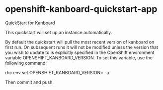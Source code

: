 openshift-kanboard-quickstart-app
=================================

QuickStart for Kanboard

This quickstart will set up an instance automatically.

By default the quickstart will pull the most recent version of kanboard on first run.
On subsequent runs it will not be modified unless the version that you wish to update
to is explicitly specified in the OpenShift environment variable OPENSHIFT_KANBOARD_VERSION.
To set this variable, use the following command:

 rhc env set OPENSHIFT_KANBOARD_VERSION=<VERSION> -a <APP NAME>

Then commit and push.
